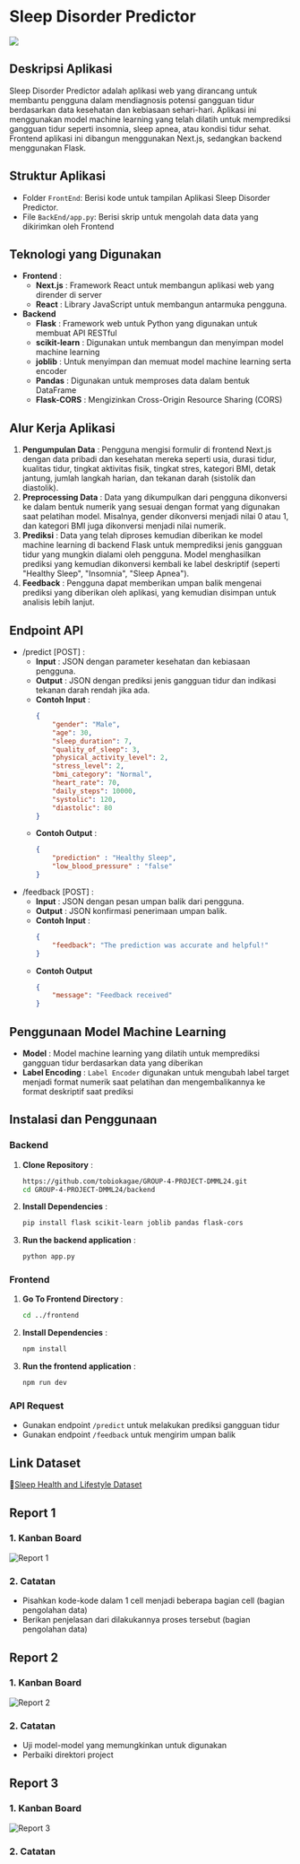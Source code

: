 # **Sleep Disorder Predictor**
![](https://github.com/tobiokagae/GROUP-4-PROJECT-DMML24/assets/113653966/08a72c31-60b1-4efe-b9eb-3987385a2db7)

## Deskripsi Aplikasi 
Sleep Disorder Predictor adalah aplikasi web yang dirancang untuk membantu pengguna dalam mendiagnosis potensi gangguan tidur berdasarkan data kesehatan dan kebiasaan sehari-hari. Aplikasi ini menggunakan model machine learning yang telah dilatih untuk memprediksi gangguan tidur seperti insomnia, sleep apnea, atau kondisi tidur sehat. Frontend aplikasi ini dibangun menggunakan Next.js, sedangkan backend menggunakan Flask.


## Struktur Aplikasi
- Folder `FrontEnd`:
  Berisi kode untuk tampilan Aplikasi Sleep Disorder Predictor.
- File `BackEnd/app.py`:
  Berisi skrip untuk mengolah data data yang dikirimkan oleh Frontend

## Teknologi yang Digunakan
- **Frontend** :
  - **Next.js** : Framework React untuk membangun aplikasi web yang dirender di server
  - **React** : Library JavaScript untuk membangun antarmuka pengguna.
- **Backend**
   - **Flask** : Framework web untuk Python yang digunakan untuk membuat API RESTful
   - **scikit-learn** : Digunakan untuk membangun dan menyimpan model machine learning
   - **joblib** : Untuk menyimpan dan memuat model machine learning  serta encoder
   - **Pandas** : Digunakan untuk memproses data dalam bentuk DataFrame
   - **Flask-CORS** : Mengizinkan Cross-Origin Resource Sharing (CORS)

## Alur Kerja Aplikasi
1. **Pengumpulan Data** : Pengguna mengisi formulir di frontend Next.js dengan data pribadi dan kesehatan mereka seperti usia, durasi tidur, kualitas tidur, tingkat aktivitas fisik, tingkat stres, kategori BMI, detak jantung, jumlah langkah harian, dan tekanan darah (sistolik dan diastolik).
2. **Preprocessing Data** : Data yang dikumpulkan dari pengguna dikonversi ke dalam bentuk numerik yang sesuai dengan format yang digunakan saat pelatihan model. Misalnya, gender dikonversi menjadi nilai 0 atau 1, dan kategori BMI juga dikonversi menjadi nilai numerik.
3. **Prediksi** : Data yang telah diproses kemudian diberikan ke model machine learning di backend Flask untuk memprediksi jenis gangguan tidur yang mungkin dialami oleh pengguna. Model menghasilkan prediksi yang kemudian dikonversi kembali ke label deskriptif (seperti "Healthy Sleep", "Insomnia", "Sleep Apnea").
4. **Feedback** : Pengguna dapat memberikan umpan balik mengenai prediksi yang diberikan oleh aplikasi, yang kemudian disimpan untuk analisis lebih lanjut.

## Endpoint API
- /predict [POST] :
  - **Input** : JSON dengan parameter kesehatan dan kebiasaan pengguna.
  - **Output** : JSON dengan prediksi jenis gangguan tidur dan indikasi tekanan darah rendah jika ada.
  - **Contoh Input** :
    ```json
    {
        "gender": "Male",
        "age": 30,
        "sleep_duration": 7,
        "quality_of_sleep": 3,
        "physical_activity_level": 2,
        "stress_level": 2,
        "bmi_category": "Normal",
        "heart_rate": 70,
        "daily_steps": 10000,
        "systolic": 120,
        "diastolic": 80
    }
    ```
  - **Contoh Output** :
    ```json
    {
        "prediction" : "Healthy Sleep",
        "low_blood_pressure" : "false"
    }
    ```
- /feedback [POST] :
  - **Input** : JSON dengan pesan umpan balik dari pengguna.
  - **Output** : JSON konfirmasi penerimaan umpan balik.
  - **Contoh Input** :
    ```json
    {
        "feedback": "The prediction was accurate and helpful!"
    }
    ```
  - **Contoh Output**
    ```json
    {
        "message": "Feedback received"
    }
    ```
## Penggunaan Model Machine Learning
- **Model** : Model machine learning yang dilatih untuk memprediksi gangguan tidur berdasarkan data yang diberikan
- **Label Encoding** : `Label Encoder` digunakan untuk mengubah label target menjadi format numerik saat pelatihan dan mengembalikannya ke format deskriptif saat prediksi

## Instalasi dan Penggunaan
### Backend
1. **Clone Repository** :
   ```bash
   https://github.com/tobiokagae/GROUP-4-PROJECT-DMML24.git
   cd GROUP-4-PROJECT-DMML24/backend
   ```
2. **Install Dependencies** :
   ```bash
   pip install flask scikit-learn joblib pandas flask-cors
   ```
3. **Run the backend application** :
   ```bash
   python app.py
   ```
### Frontend
1. **Go To Frontend Directory** :
   ```bash
   cd ../frontend
   ```
2. **Install Dependencies** :
   ```bash
   npm install
   ```
3. **Run the frontend application** :
   ```bash
   npm run dev
   ```
### API Request
- Gunakan endpoint `/predict` untuk melakukan prediksi gangguan tidur
- Gunakan endpoint `/feedback` untuk mengirim umpan balik
   
## **Link Dataset**
🔗[Sleep Health and Lifestyle Dataset](https://www.kaggle.com/datasets/uom190346a/sleep-health-and-lifestyle-dataset)
  
## **Report 1**
### **1. Kanban Board**
 ![Report 1](https://github.com/tobiokagae/GROUP-4-PROJECT-DMML24/assets/128783688/3e1aafbf-5a57-402b-82c4-4ca94fa4887e)
 
### **2. Catatan**
 - Pisahkan kode-kode dalam 1 cell menjadi beberapa bagian cell (bagian pengolahan data)
 - Berikan penjelasan dari dilakukannya proses tersebut (bagian pengolahan data)

## **Report 2**
### **1. Kanban Board**
 ![Report 2](https://github.com/tobiokagae/GROUP-4-PROJECT-DMML24/assets/128783688/382a06bd-d2ba-4abe-b222-404b62c512c4)

### **2. Catatan**
 - Uji model-model yang memungkinkan untuk digunakan
 - Perbaiki direktori project

## **Report 3**
### **1. Kanban Board**
 ![Report 3](https://github.com/tobiokagae/GROUP-4-PROJECT-DMML24/assets/113653966/3117cd8c-7d01-47bc-a956-a3c8ab7ca97d)

### **2. Catatan**
